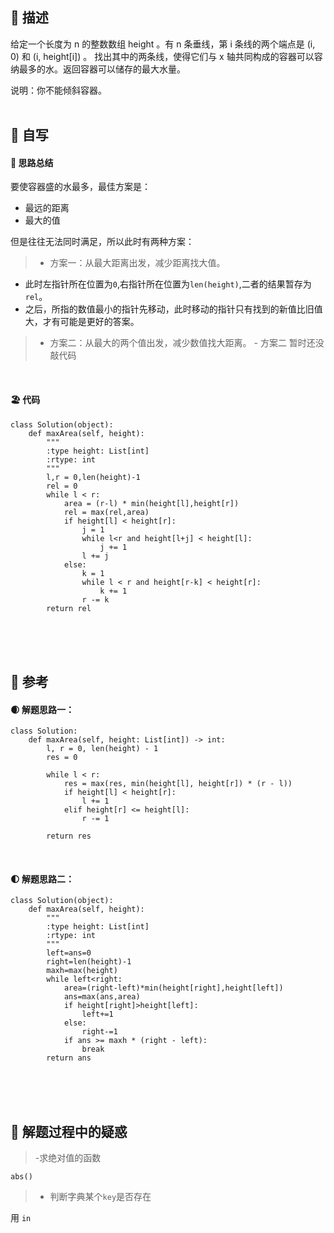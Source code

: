 ## 🚎 描述
给定一个长度为 n 的整数数组 height 。有 n 条垂线，第 i 条线的两个端点是 (i, 0) 和 (i, height[i]) 。
找出其中的两条线，使得它们与 x 轴共同构成的容器可以容纳最多的水。返回容器可以储存的最大水量。

说明：你不能倾斜容器。
<br>
<br>
 
## 🛶 自写
#### 🧱 思路总结
要使容器盛的水最多，最佳方案是：
- 最远的距离
- 最大的值

但是往往无法同时满足，所以此时有两种方案：
>- 方案一：从最大距离出发，减少距离找大值。
  - 此时左指针所在位置为`0`,右指针所在位置为`len(height)`,二者的结果暂存为`rel`。
  - 之后，所指的数值最小的指针先移动，此时移动的指针只有找到的新值比旧值大，才有可能是更好的答案。
>- 方案二：从最大的两个值出发，减少数值找大距离。 
    - 方案二 暂时还没敲代码

<br>
 
#### 🏖 代码
```
class Solution(object):
    def maxArea(self, height):
        """
        :type height: List[int]
        :rtype: int
        """
        l,r = 0,len(height)-1
        rel = 0
        while l < r:
            area = (r-l) * min(height[l],height[r])
            rel = max(rel,area)
            if height[l] < height[r]:
                j = 1
                while l<r and height[l+j] < height[l]:
                    j += 1
                l += j
            else:
                k = 1
                while l < r and height[r-k] < height[r]:
                    k += 1
                r -= k
        return rel
```

<br>
<br>
<br>
 
## 🛫 参考
#### 🌒 解题思路一：
```
class Solution:
    def maxArea(self, height: List[int]) -> int:
        l, r = 0, len(height) - 1
        res = 0

        while l < r:
            res = max(res, min(height[l], height[r]) * (r - l))
            if height[l] < height[r]:
                l += 1
            elif height[r] <= height[l]:
                r -= 1
            
        return res

```
 
<br>
 
#### 🌓 解题思路二：
```
class Solution(object):
    def maxArea(self, height):
        """
        :type height: List[int]
        :rtype: int
        """
        left=ans=0
        right=len(height)-1
        maxh=max(height)
        while left<right:
            area=(right-left)*min(height[right],height[left])
            ans=max(ans,area)
            if height[right]>height[left]:
                left+=1
            else:
                right-=1
            if ans >= maxh * (right - left):
                break
        return ans
```

<br>
<br>
<br>
 
## 🐾 解题过程中的疑惑
>-求绝对值的函数

`abs()`


>- 判断字典某个`key`是否存在

用 `in`

<br>
<br>
<br>
 